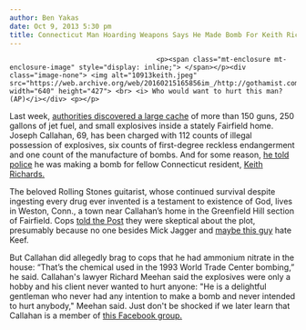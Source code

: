 ```yaml
---
author: Ben Yakas
date: Oct 9, 2013 5:30 pm
title: Connecticut Man Hoarding Weapons Says He Made Bomb For Keith Richards
---
```


	
										<p><span class="mt-enclosure mt-enclosure-image" style="display: inline;"> </span></p><div class="image-none"> <img alt="10913keith.jpeg" src="https://web.archive.org/web/20160215165856im_/http://gothamist.com/attachments/byakas/10913keith.jpeg" width="640" height="427"> <br> <i> Who would want to hurt this man? (AP)</i></div> <p></p>

<p>Last week, <a href="https://web.archive.org/web/20160215165856/http://gothamist.com/2013/10/03/guns_explosives_250_gallons_of_jet.php">authorities discovered a large cache</a> of more than 150 guns, 250 gallons of jet fuel, and small explosives inside a stately Fairfield home. Joseph Callahan, 69, has been charged with 112 counts of illegal possession of explosives, six counts of first-degree reckless endangerment and one count of the manufacture of bombs. And for some reason, <a href="https://web.archive.org/web/20160215165856/http://www.ctpost.com/local/article/Oklahoma-City-bomb-making-chemicals-in-Fairfield-4879318.php">he told police</a> he was making a bomb for fellow Connecticut resident, <a href="https://web.archive.org/web/20160215165856/http://gothamist.com/tags/keithrichards">Keith Richards.</a></p>

<p>The beloved Rolling Stones guitarist, whose continued survival despite ingesting every drug ever invented is a testament to existence of God, lives in Weston, Conn., a town near Callahan&#x2019;s home in the Greenfield Hill section of Fairfield. Cops <a href="https://web.archive.org/web/20160215165856/http://nypost.com/2013/10/09/nutjob-wanted-to-bomb-rolling-stones-keith-richards/">told the Post</a> they were skeptical about the plot, presumably because no one besides Mick Jagger and <a href="https://web.archive.org/web/20160215165856/http://nursethehate.blogspot.com/2008/06/nurse-hate-hate-keith-richards.html">maybe this guy</a> hate Keef. </p>

<p>But Callahan did allegedly brag to cops that he had ammonium nitrate in the house: &#x201C;That&#x2019;s the chemical used in the 1993 World Trade Center bombing,&#x201D; he said. Callahan&apos;s lawyer Richard Meehan said the explosives were only a hobby and his client never wanted to hurt anyone: &quot;He is a delightful gentleman who never had any intention to make a bomb and never intended to hurt anybody,&quot; Meehan said. Just don&apos;t be shocked if we later learn that Callahan is a member of <a href="https://web.archive.org/web/20160215165856/https://www.facebook.com/MickJaggerFanClub">this Facebook group.</a></p>					
										
									
				